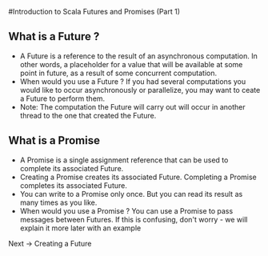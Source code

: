 
#Introduction to Scala Futures and Promises
(Part 1)

## What is a Future ?

* A Future is a reference to the result of an asynchronous computation. In other words, a placeholder for a value that will be available at some point in future, as a result of some concurrent computation.
* When would you use a Future ? If you had several computations you would like to occur asynchronously or parallelize, you may want to ceate a Future to perform them.
* Note: The computation the Future will carry out will occur in another thread to the one that created the Future.


## What is a Promise

* A Promise is a single assignment reference that can be used to complete its associated Future.
* Creating a Promise creates its associated Future. Completing a Promise completes its associated Future.
* You can write to a Promise only once. But you can read its result as many times as you like.
* When would you use a Promise ? You can use a Promise to pass messages between Futures. If this is confusing, don't worry - we will explain it more later with an example


Next -> Creating a Future